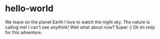 # hello-world
We leave on the planet Earth
I love to watch the night sky.
The nature is calling me!
I can't see anythink!
Well what about now?
Super :)
Ok im redy for this adventure.
